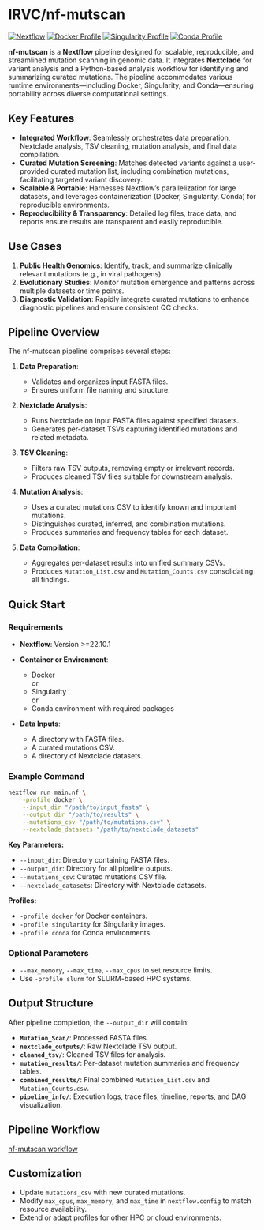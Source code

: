 
# IRVC/nf-mutscan

[![Nextflow](https://img.shields.io/badge/Nextflow->=22.10.1-brightgreen.svg?style=flat&logo=nextflow)](https://www.nextflow.io/)
[![Docker Profile](https://img.shields.io/badge/Profile-Docker-blue.svg?logo=docker)](#)
[![Singularity Profile](https://img.shields.io/badge/Profile-Singularity-blueviolet.svg?logo=singularity)](#)
[![Conda Profile](https://img.shields.io/badge/Profile-Conda-green.svg?logo=conda)](#)

**nf-mutscan** is a **Nextflow** pipeline designed for scalable, reproducible, and streamlined mutation scanning in genomic data. It integrates **Nextclade** for variant analysis and a Python-based analysis workflow for identifying and summarizing curated mutations. The pipeline accommodates various runtime environments—including Docker, Singularity, and Conda—ensuring portability across diverse computational settings.

## Key Features

- **Integrated Workflow**: Seamlessly orchestrates data preparation, Nextclade analysis, TSV cleaning, mutation analysis, and final data compilation.
- **Curated Mutation Screening**: Matches detected variants against a user-provided curated mutation list, including combination mutations, facilitating targeted variant discovery.
- **Scalable & Portable**: Harnesses Nextflow’s parallelization for large datasets, and leverages containerization (Docker, Singularity, Conda) for reproducible environments.
- **Reproducibility & Transparency**: Detailed log files, trace data, and reports ensure results are transparent and easily reproducible.

## Use Cases

1. **Public Health Genomics**: Identify, track, and summarize clinically relevant mutations (e.g., in viral pathogens).
2. **Evolutionary Studies**: Monitor mutation emergence and patterns across multiple datasets or time points.
3. **Diagnostic Validation**: Rapidly integrate curated mutations to enhance diagnostic pipelines and ensure consistent QC checks.

## Pipeline Overview

The nf-mutscan pipeline comprises several steps:

1. **Data Preparation**:  
   - Validates and organizes input FASTA files.
   - Ensures uniform file naming and structure.

2. **Nextclade Analysis**:  
   - Runs Nextclade on input FASTA files against specified datasets.
   - Generates per-dataset TSVs capturing identified mutations and related metadata.

3. **TSV Cleaning**:  
   - Filters raw TSV outputs, removing empty or irrelevant records.
   - Produces cleaned TSV files suitable for downstream analysis.

4. **Mutation Analysis**:  
   - Uses a curated mutations CSV to identify known and important mutations.
   - Distinguishes curated, inferred, and combination mutations.
   - Produces summaries and frequency tables for each dataset.

5. **Data Compilation**:  
   - Aggregates per-dataset results into unified summary CSVs.
   - Produces `Mutation_List.csv` and `Mutation_Counts.csv` consolidating all findings.

## Quick Start

### Requirements

- **Nextflow**: Version >=22.10.1  
- **Container or Environment**:
  - Docker  
  or
  - Singularity  
  or
  - Conda environment with required packages

- **Data Inputs**:
  - A directory with FASTA files.
  - A curated mutations CSV.
  - A directory of Nextclade datasets.

### Example Command

```bash
nextflow run main.nf \
    -profile docker \
    --input_dir "/path/to/input_fasta" \
    --output_dir "/path/to/results" \
    --mutations_csv "/path/to/mutations.csv" \
    --nextclade_datasets "/path/to/nextclade_datasets"
```

**Key Parameters:**
- `--input_dir`: Directory containing FASTA files.
- `--output_dir`: Directory for all pipeline outputs.
- `--mutations_csv`: Curated mutations CSV file.
- `--nextclade_datasets`: Directory with Nextclade datasets.

**Profiles:**
- `-profile docker` for Docker containers.
- `-profile singularity` for Singularity images.
- `-profile conda` for Conda environments.

### Optional Parameters

- `--max_memory`, `--max_time`, `--max_cpus` to set resource limits.
- Use `-profile slurm` for SLURM-based HPC systems.

## Output Structure

After pipeline completion, the `--output_dir` will contain:

- **`Mutation_Scan/`**: Processed FASTA files.
- **`nextclade_outputs/`**: Raw Nextclade TSV output.
- **`cleaned_tsv/`**: Cleaned TSV files for analysis.
- **`mutation_results/`**: Per-dataset mutation summaries and frequency tables.
- **`combined_results/`**: Final combined `Mutation_List.csv` and `Mutation_Counts.csv`.
- **`pipeline_info/`**: Execution logs, trace files, timeline, reports, and DAG visualization.

## Pipeline Workflow

[nf-mutscan workflow](images/nf-mutscan-workflow.png)

## Customization

- Update `mutations_csv` with new curated mutations.
- Modify `max_cpus`, `max_memory`, and `max_time` in `nextflow.config` to match resource availability.
- Extend or adapt profiles for other HPC or cloud environments.